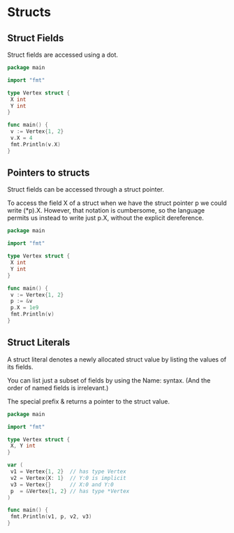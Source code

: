 # Structs

## Struct Fields

Struct fields are accessed using a dot.

```go
package main

import "fmt"

type Vertex struct {
 X int
 Y int
}

func main() {
 v := Vertex{1, 2}
 v.X = 4
 fmt.Println(v.X)
}
```

## Pointers to structs

Struct fields can be accessed through a struct pointer.

To access the field X of a struct when we have the struct pointer p we could write (*p).X.
However, that notation is cumbersome, so the language permits us instead to write just p.X, without the explicit dereference.

```go
package main

import "fmt"

type Vertex struct {
 X int
 Y int
}

func main() {
 v := Vertex{1, 2}
 p := &v
 p.X = 1e9
 fmt.Println(v)
}
```

## Struct Literals

A struct literal denotes a newly allocated struct value by listing the values of its fields.

You can list just a subset of fields by using the Name: syntax. (And the order of named fields is irrelevant.)

The special prefix & returns a pointer to the struct value.

```go
package main

import "fmt"

type Vertex struct {
 X, Y int
}

var (
 v1 = Vertex{1, 2}  // has type Vertex
 v2 = Vertex{X: 1}  // Y:0 is implicit
 v3 = Vertex{}      // X:0 and Y:0
 p  = &Vertex{1, 2} // has type *Vertex
)

func main() {
 fmt.Println(v1, p, v2, v3)
}
```
